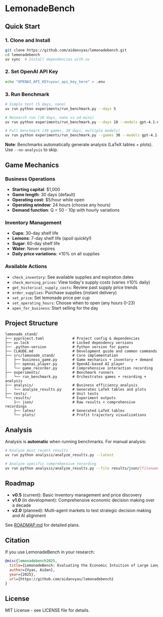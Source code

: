 # LemonadeBench

## Quick Start

### 1. Clone and Install
```bash
git clone https://github.com/aidanvyas/lemonadebench.git
cd lemonadebench
uv sync  # Install dependencies with uv
```

### 2. Set OpenAI API Key
```bash
echo "OPENAI_API_KEY=your_api_key_here" > .env
```

### 3. Run Benchmark
```bash
# Simple test (5 days, nano)
uv run python experiments/run_benchmark.py --days 5

# Research run (10 days, nano vs o4-mini)
uv run python experiments/run_benchmark.py --days 10 --models gpt-4.1-nano o4-mini

# Full benchmark (30 games, 30 days, multiple models)
uv run python experiments/run_benchmark.py --games 30 --models gpt-4.1-nano gpt-4.1-mini o4-mini o3
```

**Note**: Benchmarks automatically generate analysis (LaTeX tables + plots). Use `--no-analysis` to skip.

## Game Mechanics

### Business Operations
- **Starting capital**: $1,000
- **Game length**: 30 days (default)
- **Operating cost**: $5/hour while open
- **Operating window**: 24 hours (choose any hours)
- **Demand function**: Q = 50 - 10p with hourly variations

### Inventory Management
- **Cups**: 30-day shelf life
- **Lemons**: 7-day shelf life (spoil quickly!)
- **Sugar**: 60-day shelf life  
- **Water**: Never expires
- **Daily price variations**: ±10% on all supplies

### Available Actions
- `check_inventory`: See available supplies and expiration dates
- `check_morning_prices`: View today's supply costs (varies ±10% daily)
- `get_historical_supply_costs`: Review past supply price trends
- `order_supplies`: Purchase supplies (instant delivery)
- `set_price`: Set lemonade price per cup
- `set_operating_hours`: Choose when to open (any hours 0-23)
- `open_for_business`: Start selling for the day

## Project Structure

```
lemonade_stand/
├── pyproject.toml             # Project config & dependencies
├── uv.lock                    # Locked dependency versions
├── .python-version            # Python version for pyenv
├── CLAUDE.md                  # Development guide and common commands
├── src/lemonade_stand/        # Core implementation
│   ├── business_game.py       # Game mechanics + inventory + demand
│   ├── openai_player.py       # OpenAI-based AI player
│   └── game_recorder.py       # Comprehensive interaction recording
├── experiments/               # Benchmark runners
│   └── run_benchmark.py       # Orchestrates games + recording + analysis
├── analysis/                  # Business efficiency analysis
│   └── analyze_results.py     # Generates LaTeX tables and plots
├── tests/                     # Unit tests
└── results/                   # Experiment outputs
    ├── json/                  # Raw results + comprehensive recordings
    ├── latex/                 # Generated LaTeX tables
    └── plots/                 # Profit trajectory visualizations
```

## Analysis

Analysis is **automatic** when running benchmarks. For manual analysis:

```bash
# Analyze most recent results
uv run python analysis/analyze_results.py --latest

# Analyze specific comprehensive recording
uv run python analysis/analyze_results.py --file results/json/[filename]_full.json
```


## Roadmap

- **v0.5** (current): Basic inventory management and price discovery
- **v1.0** (in development): Comprehensive economic decision making over a decade
- **v2.0** (planned): Multi-agent markets to test strategic decision making and AI alignment

See [ROADMAP.md](ROADMAP.md) for detailed plans.

## Citation

If you use LemonadeBench in your research:
```bibtex
@misc{lemonadebench2025,
  title={LemonadeBench: Evaluating the Economic Intuition of Large Language Models in Simple Markets},
  author={Vyas, Aidan},
  year={2025},
  url={https://github.com/aidanvyas/lemonadebench}
}
```

## License

MIT License - see LICENSE file for details.